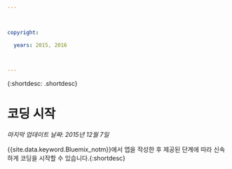 ```yaml
---

 

copyright:

  years: 2015, 2016

 

---
```


{:shortdesc: .shortdesc}

# 코딩 시작

*마지막 업데이트 날짜: 2015년 12월 7일*

{{site.data.keyword.Bluemix_notm}}에서
앱을 작성한 후 제공된 단계에 따라 신속하게 코딩을 시작할 수
있습니다.{:shortdesc}


